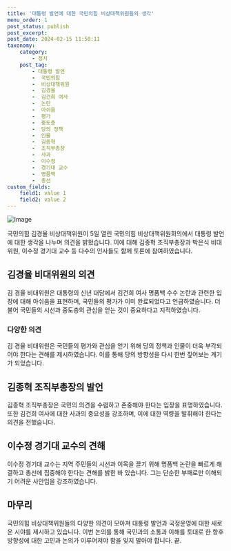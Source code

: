 ```yaml
---
title: '대통령 발언에 대한 국민의힘 비상대책위원들의 생각'
menu_order: 1
post_status: publish
post_excerpt: 
post_date: 2024-02-15 11:50:11
taxonomy:
    category:
        - 정치
    post_tag:
        - 대통령 발언
        -  국민의힘
        -  비상대책위원
        -  김경율
        -  김건희 여사
        -  논란
        -  아쉬움
        -  평가
        -  중도층
        -  당의 정책
        -  인물
        -  김종혁
        -  조직부총장
        -  사과
        -  이수정
        -  경기대 교수
        -  명품백
        -  총선
custom_fields:
    field1: value 1
    field2: value 2
---
```


![Image](https://imgnews.pstatic.net/image/001/2024/02/13/PYH2024020502810001300_P4_20240213122008699.jpg?type=w647)

국민의힘 김경율 비상대책위원이 5일 열린 국민의힘 비상대책위원회의에서 대통령 발언에 대한 생각을 나누며 의견을 밝혔습니다. 이에 대해 김종혁 조직부총장과 박은식 비대위원, 이수정 경기대 교수 등 다수의 인사들도 함께 토론에 참여하였습니다.
## 김경율 비대위원의 의견
김 경율 비대위원은 대통령의 신년 대담에서 김건희 여사 명품백 수수 논란과 관련한 입장에 대해 아쉬움을 표현하며, 국민들의 평가가 이미 완료되었다고 언급하였습니다. 더불어 국민들의 시선과 중도층의 관심을 얻는 것이 중요하다고 지적하였습니다.
### 다양한 의견
김 경율 비대위원은 국민들의 평가와 관심을 얻기 위해 당의 정책과 인물이 더욱 부각되어야 한다는 견해를 제시하였습니다. 이를 통해 당의 방향성을 다시 한번 짚어보는 계기가 되었습니다.
## 김종혁 조직부총장의 발언
김종혁 조직부총장은 국민의 의견을 수렴하고 존중해야 한다는 입장을 표명하였습니다. 또한 김건희 여사에 대한 사과의 중요성을 강조하며, 이에 대한 역량을 발휘해야 한다는 의견을 전했습니다.
## 이수정 경기대 교수의 견해
이수정 경기대 교수는 지역 주민들의 시선과 이목을 끌기 위해 명품백 논란을 빠르게 해결하고 총선에 집중해야 한다는 견해를 밝힌 바 있습니다. 그는 단순한 부패로만 이해되기 어려운 사안임을 강조하였습니다.
## 마무리
국민의힘 비상대책위원들의 다양한 의견이 모아져 대통령 발언과 국정운영에 대한 새로운 시야를 제시하고 있습니다. 이번 논의를 통해 국민과의 소통과 이해를 토대로 한 향후 방향성에 대한 고민과 논의가 이루어져야 함을 잊지 말아야 합니다. 끝.
